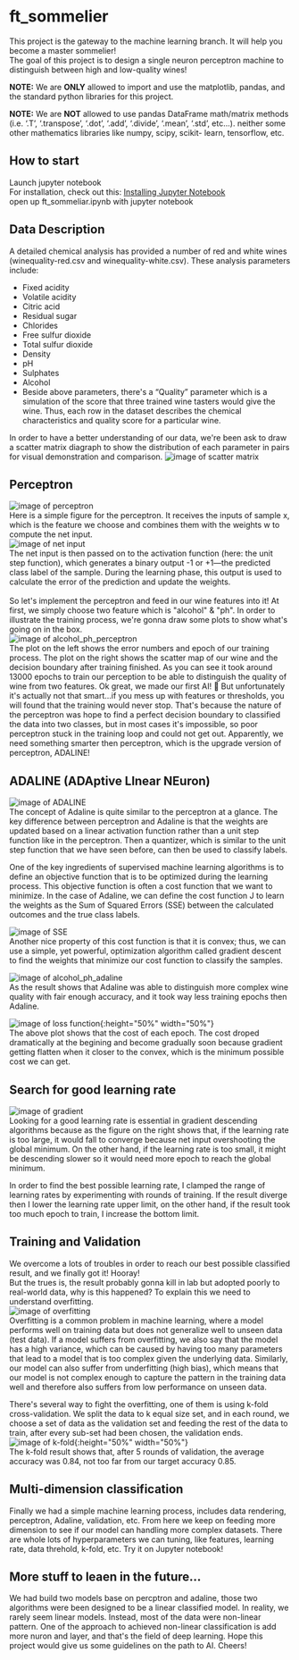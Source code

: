 # ft_sommelier
This project is the gateway to the machine learning branch. It will help you become a master sommelier!<br>
The goal of this project is to design a single neuron perceptron machine to distinguish between high and low-quality wines!
 
**NOTE:** We are **ONLY** allowed to import and use the matplotlib, pandas, and the standard python
libraries for this project.<br>
 
**NOTE:** We are **NOT** allowed to use pandas DataFrame math/matrix methods (i.e. ‘.T’, ‘.transpose’, ‘.dot’, ‘.add’, ‘.divide’, ‘.mean’, ‘.std’, etc...). neither some other mathematics libraries like numpy, scipy, scikit- learn, tensorflow, etc.<br>
 
## How to start
Launch jupyter notebook<br>
For installation, check out this: [Installing Jupyter Notebook](https://jupyter.readthedocs.io/en/latest/install.html)<br>
open up ft_sommeliar.ipynb with jupyter notebook
 
## Data Description
A detailed chemical analysis has provided a number of red and white wines (winequality-red.csv and winequality-white.csv). These analysis parameters include:
- Fixed acidity
- Volatile acidity
- Citric acid
- Residual sugar
- Chlorides
- Free sulfur dioxide
- Total sulfur dioxide
- Density
- pH
- Sulphates
- Alcohol
- Beside above parameters, there's a “Quality” parameter which is a simulation of the score that three trained wine tasters would give the wine. Thus, each row in the dataset describes the chemical characteristics and quality score for a particular wine.
 
In order to have a better understanding of our data, we're been ask to draw a scatter matrix diagraph to show the distribution of each parameter in pairs for visual demonstration and comparison.
![image of scatter matrix](https://github.com/pootitan/ft_sommelier/blob/master/img/img/scatter_matrix.png)<br>
 
## Perceptron
![image of perceptron](https://github.com/pootitan/ft_sommelier/blob/master/img/perceptron.png)<br>
Here is a simple figure for the perceptron. It receives the inputs of sample x, which is the feature we choose and combines them with the weights w to compute the net input. <br>
![image of net input](https://github.com/pootitan/ft_sommelier/blob/master/img/netinput.png)<br>
The net input is then passed on to the activation function (here: the unit step function), which generates a binary output -1 or +1—the predicted class label of the sample. During the learning phase, this output is used to calculate the error of the prediction and update the weights.<br>
<br>
So let's implement the perceptron and feed in our wine features into it! At first, we simply choose two feature which is "alcohol" & "ph". In order to illustrate the training process, we're gonna draw some plots to show what's going on in the box. <br>
![image of alcohol_ph_perceptron](https://github.com/pootitan/ft_sommelier/blob/master/img/alcohol_ph_perceptron.png)<br>
The plot on the left shows the error numbers and epoch of our training process. The plot on the right shows the scatter map of our wine and the decision boundary after training finished. As you can see it took around 13000 epochs to train our perception to be able to distinguish the quality of wine from two features. Ok great, we made our first AI! 🎊 But unfortunately it's actually not that smart...if you mess up with features or thresholds, you will found that the training would never stop. That's because the nature of the perceptron was hope to find a perfect decision boundary to classified the data into two classes, but in most cases it's impossible, so poor perceptron stuck in the training loop and could not get out. Apparently, we need something smarter then perceptron, which is the upgrade version of perceptron, ADALINE!
 
## ADALINE (ADAptive LInear NEuron)
![image of ADALINE](https://github.com/pootitan/ft_sommelier/blob/master/img/Adaline.png)<br>
The concept of Adaline is quite similar to the perceptron at a glance. The key difference between perceptron and Adaline is that the weights are updated based on a linear activation function rather than a unit step function like in the perceptron. Then a quantizer, which is similar to the unit step function that we have seen before, can then be used to classify labels. <br>
 
One of the key ingredients of supervised machine learning algorithms is to define an objective function that is to be optimized during the learning process. This objective function is often a cost function that we want to minimize. In the case of Adaline, we can define the cost function J to learn the weights as the Sum of Squared Errors (SSE) between the calculated outcomes and the true class labels. <br>
 
![image of SSE](https://github.com/pootitan/ft_sommelier/blob/master/img/sse.png)<br>
Another nice property of this cost function is that it is convex; thus, we can use a simple, yet powerful, optimization algorithm called gradient descent to find the weights that minimize our cost function to classify the samples.<br>
 
![image of alcohol_ph_adaline](https://github.com/pootitan/ft_sommelier/blob/master/img/alcohol_ph_adaline.png)<br>
As the result shows that Adaline was able to distinguish more complex wine quality with fair enough accuracy, and it took way less training epochs then Adaline.<br>
 
![image of loss function](https://github.com/pootitan/ft_sommelier/blob/master/img/loss_func.png){:height="50%" width="50%"}<br>
The above plot shows that the cost of each epoch. The cost droped dramatically at the begining and become gradually soon because gradient getting flatten when it closer to the convex, which is the minimum possible cost we can get.<br>
 
## Search for good learning rate
![image of gradient](https://github.com/pootitan/ft_sommelier/blob/master/img/gradient_lr.png)<br>
Looking for a good learning rate is essential in gradient descending algorithms because as the figure on the right shows that, if the learning rate is too large, it would fall to converge because net input overshooting the global minimum. On the other hand, if the learning rate is too small, it might be descending slower so it would need more epoch to reach the global minimum.<br>
 
In order to find the best possible learning rate, I clamped the range of learning rates by experimenting with rounds of training. If the result diverge then I lower the learning rate upper limit, on the other hand, if the result took too much epoch to train, I increase the bottom limit.<br>
 
## Training and Validation
We overcome a lots of troubles in order to reach our best possible classified result, and we finally got it! Hooray!<br>
But the trues is, the result probably gonna kill in lab but adopted poorly to real-world data, why is this happened? To explain this we need to understand overfitting. <br>
![image of overfitting](https://github.com/pootitan/ft_sommelier/blob/master/img/overfitting.png)<br>
Overfitting is a common problem in machine learning, where a model performs well on training data but does not generalize well to unseen data (test data). If a model suffers from overfitting, we also say that the model has a high variance, which can be caused by having too many parameters that lead to a model that is too complex given the underlying data. Similarly, our model can also suffer from underfitting (high bias), which means that our model is not complex enough to capture the pattern in the training data well and therefore also suffers from low performance
on unseen data.<br>
 
There's several way to fight the overfitting, one of them is using k-fold cross-validation. We split the data to k equal size set, and in each round, we choose a set of data as the validation set and feeding the rest of the data to train, after every sub-set had been chosen, the validation ends. <br>
![image of k-fold](https://github.com/pootitan/ft_sommelier/blob/master/img/kfold.png){:height="50%" width="50%"}<br>
The k-fold result shows that, after 5 rounds of validation, the average accuracy was 0.84, not too far from our target accuracy 0.85.
 
## Multi-dimension classification
Finally we had a simple machine learning process, includes data rendering, perceptron, Adaline, validation, etc. From here we keep on feeding more dimension to see if our model can handling more complex datasets. There are whole lots of hyperparameters we can tuning, like features, learning rate, data threhold, k-fold, etc. Try it on Jupyter notebook!
 
## More stuff to leaen in the future...
We had build two models base on percptron and adaline, those two algorithms were been designed to be a linear classified model. In reality, we rarely seem linear models. Instead, most of the data were non-linear pattern. One of the approach to achieved non-linear classification is add more nuron and layer, and that's the field of deep learning. Hope this project would give us some guidelines on the path to AI. Cheers!
 


